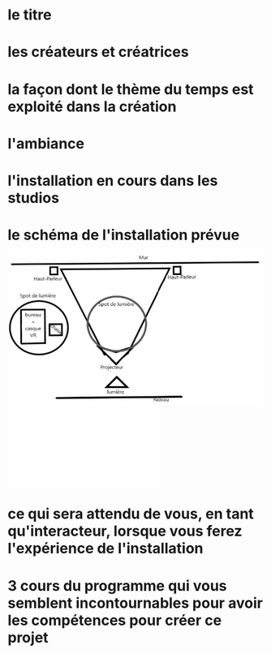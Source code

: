 # le titre

# les créateurs et créatrices
# la façon dont le thème du temps est exploité dans la création
# l'ambiance
# l'installation en cours dans les studios 
# le schéma de l'installation prévue 
![planV2.png](medias/planV2.png)
![schéma_de_branchement.png.html](medias/schéma_de_branchement.png.html)
# ce qui sera attendu de vous, en tant qu'interacteur, lorsque vous ferez l'expérience de l'installation
# 3 cours du programme qui vous semblent incontournables pour avoir les compétences pour créer ce projet

